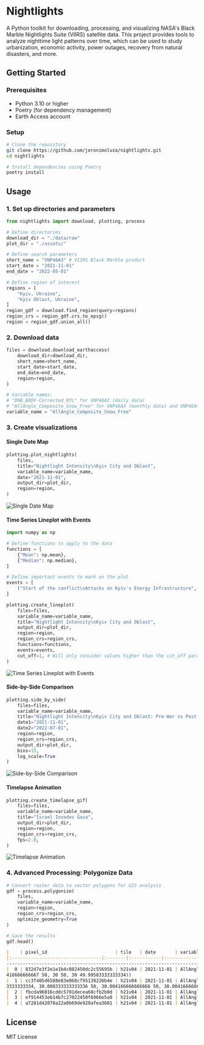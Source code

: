# Nightlights

A Python toolkit for downloading, processing, and visualizing NASA's Black Marble Nightlights Suite (VIIRS) satellite data. This project provides tools to analyze nighttime light patterns over time, which can be used to study urbanization, economic activity, power outages, recovery from natural disasters, and more.

## Getting Started

### Prerequisites
- Python 3.10 or higher
- Poetry (for dependency management)
- Earth Access account

### Setup

```bash
# Clone the repository
git clone https://github.com/jeronimoluza/nightlights.git
cd nightlights

# Install dependencies using Poetry
poetry install
```

## Usage

### 1. Set up directories and parameters

```python
from nightlights import download, plotting, process

# Define directories
download_dir = "./data/raw"
plot_dir = "./assets/"

# Define search parameters
short_name = "VNP46A3" # VIIRS Black Marble product
start_date = "2021-11-01"
end_date = "2022-05-01"

# Define region of interest
regions = [
    "Kyiv, Ukraine",
    "Kyiv Oblast, Ukraine",
]
region_gdf = download.find_region(query=regions)
region_crs = region_gdf.crs.to_epsg()
region = region_gdf.union_all()
```

### 2. Download data

```python
files = download.download_earthaccess(
    download_dir=download_dir,
    short_name=short_name,
    start_date=start_date,
    end_date=end_date,
    region=region,
)

# Variable names:
# "DNB_BRDF-Corrected_NTL" for VNP46A2 (daily data)
# "AllAngle_Composite_Snow_Free" for VNP46A3 (monthly data) and VNP46A4 (annual data)
variable_name = "AllAngle_Composite_Snow_Free"  
```

### 3. Create visualizations

#### Single Date Map

```python
plotting.plot_nightlights(
    files,
    title="Nightlight Intensity\nKyiv City and Oblast",
    variable_name=variable_name,
    date="2021-11-01",
    output_dir=plot_dir,
    region=region,
)
```
![Single Date Map](./assets/nightlights_20211101_AllAngle_Composite_Snow_Free.png)

#### Time Series Lineplot with Events

```python
import numpy as np

# Define functions to apply to the data
functions = [
    {"Mean": np.mean},
    {"Median": np.median},
]

# Define important events to mark on the plot
events = [
    ("Start of the conflict\nAttacks on Kyiv's Energy Infrastructure", "2022-02-01"),
]

plotting.create_lineplot(
    files=files,
    variable_name=variable_name,
    title="Nightlight Intensity\nKyiv City and Oblast",
    output_dir=plot_dir,
    region=region,
    region_crs=region_crs,
    functions=functions,
    events=events,
    cut_off=1, # Will only consider values higher than the cut_off parameter for the lineplot
)
```
![Time Series Lineplot with Events](./assets/lineplot_AllAngle_Composite_Snow_Free.png)

#### Side-by-Side Comparison

```python
plotting.side_by_side(
    files=files,
    variable_name=variable_name,
    title="Nightlight Intensity\nKyiv City and Oblast: Pre-War vs Post-War",
    date1="2021-11-01",
    date2="2022-07-01",
    region=region,
    region_crs=region_crs,
    output_dir=plot_dir,
    bins=15,
    log_scale=True
)
```
![Side-by-Side Comparison](./assets/comparison_AllAngle_Composite_Snow_Free_20211101_20220501.png)

#### Timelapse Animation

```python
plotting.create_timelapse_gif(
    files=files,
    variable_name=variable_name,
    title="Israel Invades Gaza",
    output_dir=plot_dir,
    region=region,
    region_crs=region_crs,
    fps=2.0,
)
```
![Timelapse Animation](./assets/timelapse_AllAngle_Composite_Snow_Free.gif)


### 4. Advanced Processing: Polygonize Data

```python
# Convert raster data to vector polygons for GIS analysis
gdf = process.polygonize(
    files, 
    variable_name=variable_name, 
    region=region, 
    region_crs=region_crs, 
    optimize_geometry=True
)

# Save the results
gdf.head()
```

```markdown
|    | pixel_id                         | tile   | date       | variable                     |   value | geometry |
|:---------------------------------|:-------|:-----------|:-----------------------------|--------:|:--------------------------------------------------------------------------
-------------------------------------------------------------------------------------------------|
|  0 | 832d7e3f2e1e1b4c082450dc2c55695b | h21v04 | 2021-11-01 | AllAngle_Composite_Snow_Free |       0 | POLYGON ((30 49.99583333333334, 30.00416666666667 49.99583333333334, 30.00
416666666667 50, 30 50, 30 49.99583333333334))                                                   |
|  1 | cc3f405d6588e83e068cf95139226b4e | h21v04 | 2021-11-01 | AllAngle_Composite_Snow_Free |       0 | POLYGON ((30.004166666666666 49.99583333333334, 30.008333333333336 49.9958
3333333334, 30.008333333333336 50, 30.004166666666666 50, 30.004166666666666 49.99583333333334)) |
|  2 | fbcda96016cddc5701decea68cfb2b0d | h21v04 | 2021-11-01 | AllAngle_Composite_Snow_Free |       0 | POLYGON ((30.008333333333333 49.99583333333334, 30.012500000000003 49.99583333333334, 30.012500000000003 50, 30.008333333333333 50, 30.008333333333333 49.99583333333334)) |
|  3 | ef914453eb14b7c27022450f6966e5a9 | h21v04 | 2021-11-01 | AllAngle_Composite_Snow_Free |       0 | POLYGON ((30.0125 49.99583333333334, 30.01666666666667 49.99583333333334, 30.01666666666667 50, 30.0125 50, 30.0125 49.99583333333334))                                    |
|  4 | a7281d42070a22a0b69de920afea3681 | h21v04 | 2021-11-01 | AllAngle_Composite_Snow_Free |       0 | POLYGON ((30.016666666666666 49.99583333333334, 30.020833333333336 49.99583333333334, 30.020833333333336 50, 30.016666666666666 50, 30.016666666666666 49.99583333333334)) |
```

## License

MIT License
